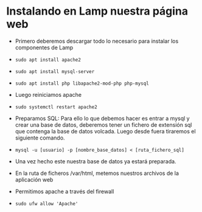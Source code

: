# Instalando en Lamp nuestra página web

- Primero deberemos descargar todo lo necesario para instalar los componentes de Lamp
- `sudo apt install apache2`
- `sudo apt install mysql-server`
- `sudo apt install php libapache2-mod-php php-mysql`

- Luego reiniciamos apache
- `sudo systemctl restart apache2`

- Preparamos SQL: Para ello lo que debemos hacer es entrar a mysql y crear una base de datos, deberemos tener un fichero de extensión sql que contenga la base de datos volcada. Luego desde fuera tiraremos el siguiente comando.
- `mysql -u [usuario] -p [nombre_base_datos] < [ruta_fichero_sql]`
- Una vez hecho este nuestra base de datos ya estará preparada.

- En la ruta de ficheros /var/html, metemos nuestros archivos de la aplicación web

- Permitimos apache a través del firewall
- `sudo ufw allow 'Apache'`